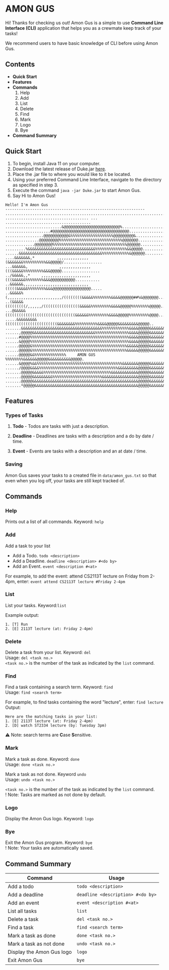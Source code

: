 # AMON GUS
Hi! Thanks for checking us out! Amon Gus is a simple to use __Command Line Interface (CLI)__ application 
that helps you as a crewmate keep track of your tasks!

We recommend users to have basic knowledge of CLI before using Amon Gus.
## Contents
* __Quick Start__
* __Features__
* __Commands__
    1. Help
    2. Add
    3. List
    4. Delete
    5. Find 
    6. Mark
    7. Logo
    8. Bye
* __Command Summary__

## Quick Start
1. To begin, install Java 11 on your computer. 
2. Download the latest release of Duke.jar [here](https://github.com/titustortoiseturtle1999/ip).
3. Place the .jar file to where you would like to it be located. 
4. Using your preferred Command Line Interface, navigate to the directory as specified in step 3.
5. Execute the command `java -jar Duke.jar` to start Amon Gus.
6. Say Hi to Amon Gus!
```
Hello! I'm Amon Gus
--------------------------------------------------------------
................................................................................
..................................... ... ......................................
.........................&@@@@@@@@@@@@@@@@@@@@@@@@@%............................
....................#@@@@@@@@@@@@@@@@@@@@@@@@@@@@@@@@@@.........................
.................@@@@@@@@@@@&%%%%%%%%%%%%%%%%%%%@@@@@@@@@&......................
...............@@@@@@@@@%%%%%%%%%%%%%%%%%%%%%%%%%%%%@@@@@@@.....................
.............@@@@@@@@%%%%%%%%%%%%%%%%%%%%%%%%%%%%%%%%%@@@@@@....................
.........%&&&&&&&&&&&&&&&&&&&&&&&&&&&&&&%%%%%%%%%%%%%%&&@@@@@...................
......&&&&&&&&&&&&&&&&&&&&&&&&&&&&&&&&&&&&&%%%%%%%%%%%%&@@@@@@..................
....&&&&&&&,*          ,,,,,,,,,,,,,,(&&&&&&&%%%%%%%%%%&&@@@@@/.................
...&&&&&&,              ,,,,,,,,,,,,,,(((&&&&&%%%%%%%%%&&&@@@@@.................
../&&&&&,,*     ,,,,,,,,,,,,,,,,,,,,,,(((&&&&&&%%%%%%%%&&&@@@@@@@@@@@...........
..&&&&&&,,,,,,,,,,,,,,,,,,,,,,,,,,,,,(((((&&&&&%%%%%%%%&&&@@@@@@@@@@@@@@@@@.....
..&&&&&%(,,,,,,,,,,,,,,,,,,,,,,,,/((((((((&&&&&%%%%%%%%&&&&@@@@@@##%&@@@@@@@....
..(&&&&&(((((((((/,,,,,,/((((((((((((((((&&&&&%%%%%%%%%&&&&@@@@@%%%%%%%%@@@@@...
...@&&&&&(((((((((((((((((((((((((((((((&&&&&&%%%%%%%%%&&&&@@@@@%%%%%%%%%@@@@...
.....&&&&&&&&&(((((((((((((((((((((((&&&&&&&&%%%%%%%%%%&&&&@@@@@&&&&&&&&&@@@@@..
.......&&&&&&&&&&&&&&&&&&&&&&&&&&&&&&&&&&&&%%%%%%%%%%%%&&&&@@@@@&&&&&&&&&&@@@@..
......,@@@@@&&&&&&&&&&&&&&&&&&&&&&&&&&&&%%%%%%%%%%%%%%%&&&&@@@@@&&&&&&&&&%@@@@..
......#@@@@%%%%%%%%%%%%%%%%%%%%%%%%%%%%%%%%%%%%%%%%%%%%&&&&@@@@@&&&&&&&&&&@@@@#.
......&@@@@%%%%%%%%%%%%%%%%%%%%%%%%%%%%%%%%%%%%%%%%%%%%&&&&@@@@@&&&&&&&&&&@@@@@.
......@@@@@&%%%%%%%%%%%%%%%%%%%%%%%%%%%%%%%%%%%%%%%%%%&&&&&@@@@@&&&&&&&&&&@@@@@.
......@@@@@&%%%%%%%%%%%%%%%%%%%%%%%%%%%%%%%%%%%%%%%%%%&&&&&@@@@@&&&&&&&&&&@@@@@.
......@@@@@&&%%%%%%%%%%%%%%     AMON GUS     %%%%%%%%&&&&&&@@@@@&&&&&&&&&&@@@@@.
......&@@@@%&&%%%%%%%%%%%%%%%%%%%%%%%%%%%%%%%%%%%%%%&&&&&&&@@@@@&&&&&&&&&&@@@@@.
....../@@@@&&&&%%%%%%%%%%%%%%%%%%%%%%%%%%%%%%%%%%%&&&&&&&&&@@@@@&&&&&&&&&%@@@@@.
.......@@@@@&&&&&%%%%%%%%%%%%%%%%%%%%%%%%%%%%%%&&&&&&&&&&&&@@@@@&&&&&&&&&@@@@@@.
.......@@@@@&&&&&&&&&%%%%%%%%%%%%%%%%%%%%%%&&&&&&&&&&&&&&&&@@@@@&&&&&&&&&@@@@@..
.......@@@@@&&&&&&&&&&&&&&&&&&&&&&&&&&&&&&&&&&&&&&&&&&&&&&&@@@@@&&&&&&&&&@@@@@..
.......*@@@@@&&&&&&&&&&&&&&&&&&&&&&&&&&&&&&&&&&&&&&&&&&&&&&@@@@@&&&&&&&&@@@@@...
```

## Features 
### Types of Tasks
1. __Todo__ - Todos are tasks with just a description.

2. __Deadline__ - Deadlines are tasks with a description and a do by date / time.

3. __Event__ - Events are tasks with a description and an at date / time.


### Saving 
Amon Gus saves your tasks to a created file in `data/amon_gus.txt` so that even when you log off, your tasks 
are still kept tracked of.

##  Commands
### Help
Prints out a list of all commands.
Keyword: `help`

### Add 
Add a task to your list  
* Add a Todo. `todo <description>`
* Add a Deadline. `deadline <description> #<do by>`
* Add an Event. `event <description #<at>`

For example, to add the event: attend CS2113T lecture on Friday from 2-4pm, enter: `event attend CS2113T lecture #Friday 2-4pm`

### List 
List your tasks. Keyword:`list`

Example output:  
```
1. [T] Run  
2. [E] 2113T lecture (at: Friday 2-4pm)  
```

### Delete
Delete a task from your list. Keyword: ```del```  
Usage: ```del <task no.>```  
```<task no.>``` is the number of the task as indicated by the ```list``` command.

### Find 
Find a task containing a search term. Keyword: ```find```  
Usage: ```find <search term>```  

For example, to find tasks containing the word "lecture", enter: ```find lecture```  
Output: 
```
Here are the matching tasks in your list:
1. [E] 2113T lecture (at: Friday 2-4pm)  
2. [D] watch ST2334 lecture (by: Tuesday 3pm)  
```
:warning: Note: search terms are **C**ase **S**ensitive.

### Mark
Mark a task as done. Keyword: `done`  
Usage: `done <task no.>`

Mark a task as not done. Keyword `undo`   
Usage: `undo <task no.>`

`<task no.>` is the number of the task as indicated by the ```list``` command.  
! Note: Tasks are marked as not done by default.

### Logo
Display the Amon Gus logo. Keyword: `logo`

### Bye
Exit the Amon Gus program. Keyword: `bye`  
! Note: Your tasks are automatically saved.

## Command Summary  

| Command | Usage| 
| ------- | -----| 
| Add a todo | `todo <description>`| 
| Add a deadline | `deadline <description> #<do by>`| 
| Add an event | `event <description #<at>`| 
| List all tasks | `list`| 
| Delete a task | `del <task no.>`| 
| Find a task | `find <search term>`| 
| Mark a task as done | `done <task no.>`| 
| Mark a task as not done | `undo <task no.>`| 
| Display the Amon Gus logo | `logo`| 
| Exit Amon Gus | `bye`| 


